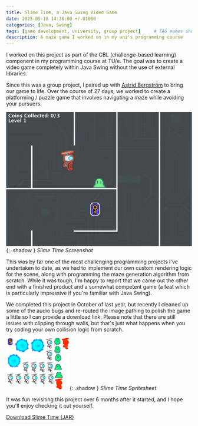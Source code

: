 ```yaml
---
title: Slime Time, a Java Swing Video Game
date: 2025-05-18 14:30:00 +/-01000
categories: [Java, Swing]
tags: [game development, university, group project]     # TAG names should always be lowercase
description: A maze game I worked on in my uni's programming course
---
```


I worked on this project as part of the CBL (challenge-based learning) component in my programming course at TU/e. The goal was to create a video game completely within Java Swing without the use of external libraries.

Since this was a group project, I paired up with [Astrid Bergström](https://www.linkedin.com/in/astrid-bergstrom-9a971b23b/) to bring our game to life. Over the course of 27 days, we worked to create a platforming / puzzle game that involves navigating a maze while avoiding your pursuers.

![Slime Time Screenshot](/assets/img/posts/2025-05-28/slimetime1.png){: .shadow }
_Slime Time Screenshot_


This was by far one of the most challenging programming projects I've undertaken to date, as we had to implement our own custom rendering logic for the scene, along with programming the maze generation algorithm from scratch. While it was tough, I'm happy to report that we came out the other end with a finished product and a somewhat competent game (a feat which is particularly impressive if you're familiar with Java Swing).

We completed this project in October of last year, but recently I cleaned up some of the audio bugs and re-routed the image pathing to polish the game a little so I can provide a download link. Please note that there are still issues with clipping through walls, but that's just what happens when you try coding your own collision logic from scratch.

![Slime Time Spritesheet](/assets/img/posts/2025-05-28/slimetime2.png){: .shadow }
_Slime Time Spritesheet_

It was fun revisiting this project over 6 months after it started, and I hope you'll enjoy checking it out yourself.

  <a href="/assets/downloads/cbl_game.jar" download>Download Slime Time (JAR)</a>
